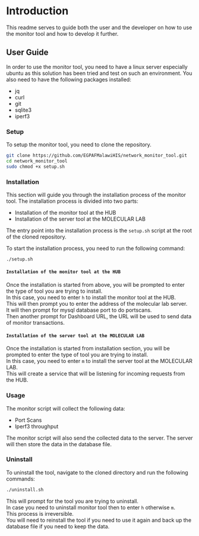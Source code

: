 # Introduction
This readme serves to guide both the user and the developer on how to use the monitor tool and how to develop it further.

## User Guide
In order to use the monitor tool, you need to have a linux server especially ubuntu as this solution has been tried and test on such an environment. You also need to have the following packages installed:
- jq
- curl
- git
- sqlite3
- iperf3

### Setup
To setup the monitor tool, you need to clone the repository.
```bash
git clone https://github.com/EGPAFMalawiHIS/network_monitor_tool.git
cd network_monitor_tool
sudo chmod +x setup.sh
```

### Installation
This section will guide you through the installation process of the monitor tool. The installation process is divided into two parts:
- Installation of the monitor tool at the HUB
- Installation of the server tool at the MOLECULAR LAB

The entry point into the installation process is the `setup.sh` script at the root of the cloned repository.

To start the installation process, you need to run the following command:
```bash
./setup.sh
```

#### `Installation of the monitor tool at the HUB`
Once the installation is started from above, you will be prompted to enter the type of tool you are trying to install.\
In this case, you need to enter `h` to install the monitor tool at the HUB.\
This will then prompt you to enter the address of the molecular lab server.\
It will then prompt for mysql database port to do portscans.\
Then another prompt for Dashboard URL, the URL will be used to send data of monitor transactions.

#### `Installation of the server tool at the MOLECULAR LAB`
Once the installation is started from installation section, you will be prompted to enter the type of tool you are trying to install.\
In this case, you need to enter `m` to install the server tool at the MOLECULAR LAB.\
This will create a service that will be listening for incoming requests from the HUB.

### Usage
The monitor script will collect the following data:
- Port Scans
- Iperf3 throughput

The monitor script will also send the collected data to the server. The server will then store the data in the database file.

### Uninstall
To uninstall the tool, navigate to the cloned directory and run the following commands:

```bash
./uninstall.sh
```
This will prompt for the tool you are trying to uninstall.\
In case you need to uninstall monitor tool then to enter `h` otherwise `m`.\
This process is irreversible.\
You will need to reinstall the tool if you need to use it again and back up the database file if you need to keep the data.

